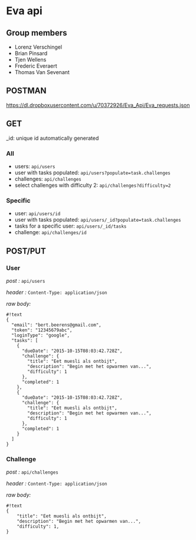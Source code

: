 # Eva api #

## Group members ##

- Lorenz Verschingel
- Brian Pinsard
- Tjen Wellens
- Frederic Everaert
- Thomas Van Sevenant

## POSTMAN ##

https://dl.dropboxusercontent.com/u/70372926/Eva_Api/Eva_requests.json

## GET ##
_id: unique id automatically generated

### All ###

- users: ```api/users```
- user with tasks populated: ```api/users?populate=task.challenges```
- challenges: ```api/challenges```
- select challenges with difficulty 2: ```api/challenges?difficulty=2```

### Specific ###

- user: ```api/users/id```
- user with tasks populated: ```api/users/_id?populate=task.challenges```
- tasks for a specific user: ```api/users/_id/tasks```
- challenge: ```api/challenges/id```

## POST/PUT ##

### User ###

*post :* ```api/users```

*header :* ```Content-Type: application/json```

*raw body:*


```
#!text
{
  "email": "bert.beerens@gmail.com",
  "token": "12345679abc",
  "loginType": "google",
  "tasks": [
    {
      "dueDate": "2015-10-15T08:03:42.728Z",
      "challenge": {
        "title": "Eet muesli als ontbijt",
        "description": "Begin met het opwarmen van...",
        "difficulty": 1
      },
      "completed": 1
    },
    {
      "dueDate": "2015-10-15T08:03:42.728Z",
      "challenge": {
        "title": "Eet muesli als ontbijt",
        "description": "Begin met het opwarmen van...",
        "difficulty": 1
      },
      "completed": 1
    }
  ]
}
```

### Challenge ###

*post :* ```api/challenges```

*header :* ```Content-Type: application/json```

*raw body:*


```
#!text
{
    "title": "Eet muesli als ontbijt",
    "description": "Begin met het opwarmen van...",
    "difficulty": 1,
}
```